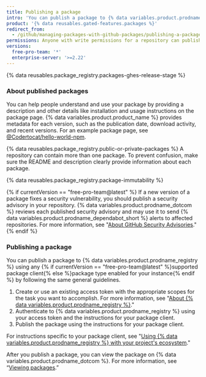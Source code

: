 ```yaml
---
title: Publishing a package
intro: 'You can publish a package to {% data variables.product.prodname_registry %} to make the package available for others to download and re-use.'
product: '{% data reusables.gated-features.packages %}'
redirect_from:
  - /github/managing-packages-with-github-packages/publishing-a-package
permissions: Anyone with write permissions for a repository can publish a package to that repository.
versions:
  free-pro-team: '*'
  enterprise-server: '>=2.22'
---
```


{% data reusables.package_registry.packages-ghes-release-stage %}

### About published packages

You can help people understand and use your package by providing a description and other details like installation and usage instructions on the package page. {% data variables.product.product_name %} provides metadata for each version, such as the publication date, download activity, and recent versions. For an example package page, see [@Codertocat/hello-world-npm](https://github.com/Codertocat/hello-world-npm/packages/10696?version=1.0.1).

{% data reusables.package_registry.public-or-private-packages %} A repository can contain more than one package. To prevent confusion, make sure the README and description clearly provide information about each package.

{% data reusables.package_registry.package-immutability %}

{% if currentVersion == "free-pro-team@latest" %}
If a new version of a package fixes a security vulnerability, you should publish a security advisory in your repository.
{% data variables.product.prodname_dotcom %} reviews each published security advisory and may use it to send {% data variables.product.prodname_dependabot_short %} alerts to affected repositories. For more information, see "[About GitHub Security Advisories](/github/managing-security-vulnerabilities/about-github-security-advisories)."
{% endif %}

### Publishing a package

You can publish a package to {% data variables.product.prodname_registry %} using any {% if currentVersion == "free-pro-team@latest" %}supported package client{% else %}package type enabled for your instance{% endif %} by following the same general guidelines.

1. Create or use an existing access token with the appropriate scopes for the task you want to accomplish. For more information, see "[About {% data variables.product.prodname_registry %}](/packages/publishing-and-managing-packages/about-github-packages#authenticating-to-github-packages)."
2. Authenticate to {% data variables.product.prodname_registry %} using your access token and the instructions for your package client.
3. Publish the package using the instructions for your package client.

For instructions specific to your package client, see "[Using {% data variables.product.prodname_registry %} with your project's ecosystem](/packages/using-github-packages-with-your-projects-ecosystem)."

After you publish a package, you can view the package on {% data variables.product.prodname_dotcom %}. For more information, see “[Viewing packages](/packages/publishing-and-managing-packages/viewing-packages).”
